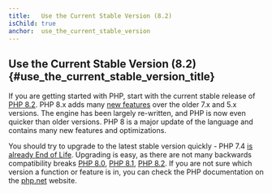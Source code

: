 ```yaml
---
title:   Use the Current Stable Version (8.2)
isChild: true
anchor:  use_the_current_stable_version
---
```


## Use the Current Stable Version (8.2) {#use_the_current_stable_version_title}

If you are getting started with PHP, start with the current stable release of [PHP 8.2][php-release]. PHP 8.x adds many [new features](#language_highlights) over the older 7.x and 5.x versions. The engine has been largely re-written, and PHP is now even quicker than older versions. PHP 8 is a major update of the language and contains many new features and optimizations.

You should try to upgrade to the latest stable version quickly - PHP 7.4 [is already End of Life][php-supported]. Upgrading is easy, as there are not many backwards compatibility breaks [PHP 8.0][php-bc-80], [PHP 8.1][php-bc-81], [PHP 8.2][php-bc-82]. If you are not sure which version a function or feature is in, you can check the PHP documentation on the [php.net][php-docs] website.

[php-release]: https://www.php.net/downloads.php
[php-supported]: https://www.php.net/supported-versions.php
[php-docs]: https://www.php.net/manual/
[php-bc-80]: https://www.php.net/manual/migration80.incompatible.php
[php-bc-81]: https://www.php.net/manual/migration81.incompatible.php
[php-bc-82]: https://www.php.net/manual/migration82.incompatible.php
